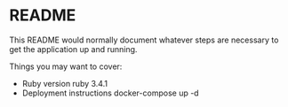 # README

This README would normally document whatever steps are necessary to get the
application up and running.

Things you may want to cover:

  * Ruby version 
        ruby 3.4.1
  * Deployment instructions
        docker-compose up -d
